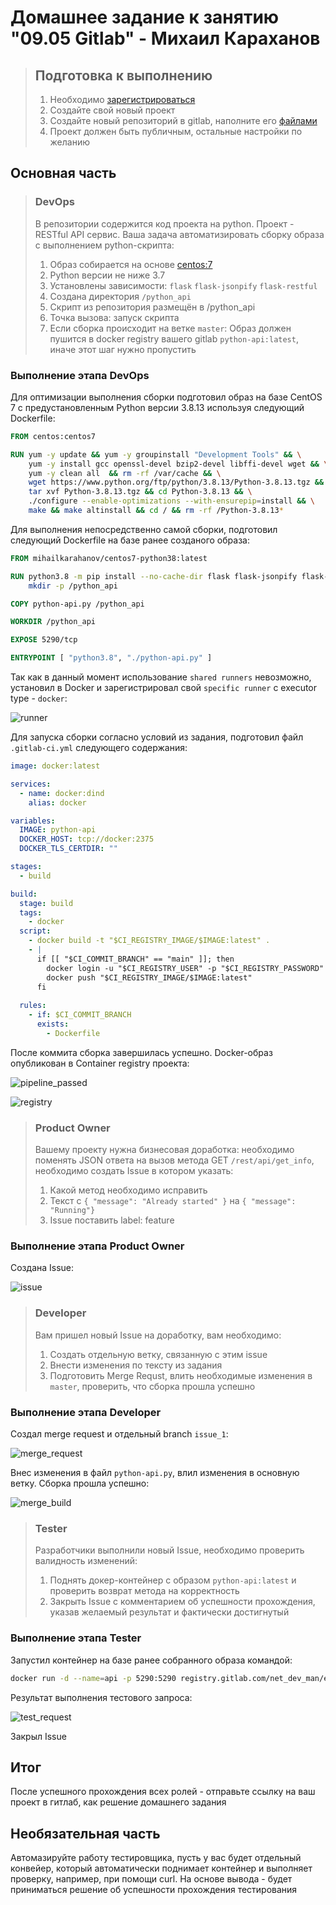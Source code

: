 # Домашнее задание к занятию "09.05 Gitlab" - Михаил Караханов

>## Подготовка к выполнению
>
>1. Необходимо [зарегистрироваться](https://about.gitlab.com/free-trial/)
>2. Создайте свой новый проект
>3. Создайте новый репозиторий в gitlab, наполните его [файлами](./repository)
>4. Проект должен быть публичным, остальные настройки по желанию

## Основная часть

>### DevOps
>
>В репозитории содержится код проекта на python. Проект - RESTful API сервис. Ваша задача автоматизировать сборку образа с выполнением python-скрипта:
>
>1. Образ собирается на основе [centos:7](https://hub.docker.com/_/centos?tab=tags&page=1&ordering=last_updated)
>2. Python версии не ниже 3.7
>3. Установлены зависимости: `flask` `flask-jsonpify` `flask-restful`
>4. Создана директория `/python_api`
>5. Скрипт из репозитория размещён в /python_api
>6. Точка вызова: запуск скрипта
>7. Если сборка происходит на ветке `master`: Образ должен пушится в docker registry вашего gitlab `python-api:latest`, иначе этот шаг нужно пропустить

### Выполнение этапа DevOps

Для оптимизации выполнения сборки подготовил образ на базе CentOS 7 с предустановленным Python версии 3.8.13 используя следующий Dockerfile:

```dockerfile
FROM centos:centos7

RUN yum -y update && yum -y groupinstall "Development Tools" && \
    yum -y install gcc openssl-devel bzip2-devel libffi-devel wget && \
    yum -y clean all  && rm -rf /var/cache && \
    wget https://www.python.org/ftp/python/3.8.13/Python-3.8.13.tgz && \
    tar xvf Python-3.8.13.tgz && cd Python-3.8.13 && \
    ./configure --enable-optimizations --with-ensurepip=install && \
    make && make altinstall && cd / && rm -rf /Python-3.8.13*
```

Для выполнения непосредственно самой сборки, подготовил следующий Dockerfile на базе ранее созданого образа:

```dockerfile
FROM mihailkarahanov/centos7-python38:latest

RUN python3.8 -m pip install --no-cache-dir flask flask-jsonpify flask-restful && \
    mkdir -p /python_api

COPY python-api.py /python_api

WORKDIR /python_api

EXPOSE 5290/tcp

ENTRYPOINT [ "python3.8", "./python-api.py" ]
```

Так как в данный момент использование `shared runners` невозможно, установил в Docker и зарегистрировал свой `specific runner` с executor type - `docker`:

![runner](/img/09_05_runner.png)

Для запуска сборки согласно условий из задания, подготовил файл `.gitlab-ci.yml` следующего содержания:

```yaml
image: docker:latest

services:
  - name: docker:dind
    alias: docker

variables:
  IMAGE: python-api
  DOCKER_HOST: tcp://docker:2375
  DOCKER_TLS_CERTDIR: ""

stages:
  - build

build:
  stage: build
  tags:
    - docker
  script:
    - docker build -t "$CI_REGISTRY_IMAGE/$IMAGE:latest" .
    - |
      if [[ "$CI_COMMIT_BRANCH" == "main" ]]; then
        docker login -u "$CI_REGISTRY_USER" -p "$CI_REGISTRY_PASSWORD" registry.gitlab.com
        docker push "$CI_REGISTRY_IMAGE/$IMAGE:latest"
      fi
  
  rules:
    - if: $CI_COMMIT_BRANCH
      exists:
        - Dockerfile
```

После коммита сборка завершилась успешно. Docker-образ опубликован в Container registry проекта:

![pipeline_passed](/img/09_05_pipeline_passed.png)

![registry](/img/09_05_registry.png)

>### Product Owner
>
>Вашему проекту нужна бизнесовая доработка: необходимо поменять JSON ответа на вызов метода GET `/rest/api/get_info`, необходимо создать Issue в котором указать:
>
>1. Какой метод необходимо исправить
>2. Текст с `{ "message": "Already started" }` на `{ "message": "Running"}`
>3. Issue поставить label: feature

### Выполнение этапа Product Owner

Создана Issue:

![issue](/img/09_05_issue.png)

>### Developer
>
>Вам пришел новый Issue на доработку, вам необходимо:
>
>1. Создать отдельную ветку, связанную с этим issue
>2. Внести изменения по тексту из задания
>3. Подготовить Merge Requst, влить необходимые изменения в `master`, проверить, что сборка прошла успешно

### Выполнение этапа Developer

Создал merge request и отдельный branch `issue_1`:

![merge_request](/img/09_05_merge_request.png)

Внес изменения в файл `python-api.py`, влил изменения в основную ветку. Сборка прошла успешно:

![merge_build](/img/09_05_merge_build.png)

>### Tester
>
>Разработчики выполнили новый Issue, необходимо проверить валидность изменений:
>
>1. Поднять докер-контейнер с образом `python-api:latest` и проверить возврат метода на корректность
>2. Закрыть Issue с комментарием об успешности прохождения, указав желаемый результат и фактически достигнутый

### Выполнение этапа Tester

Запустил контейнер на базе ранее собранного образа командой:

```bash
docker run -d --name=api -p 5290:5290 registry.gitlab.com/net_dev_man/example-gitlabci/python-api:latest
```

Результат выполнения тестового запроса:

![test_request](/img/09_05_test_request.png)

Закрыл Issue

## Итог

После успешного прохождения всех ролей - отправьте ссылку на ваш проект в гитлаб, как решение домашнего задания

## Необязательная часть

Автомазируйте работу тестировщика, пусть у вас будет отдельный конвейер, который автоматически поднимает контейнер и выполняет проверку, например, при помощи curl. На основе вывода - будет приниматься решение об успешности прохождения тестирования
